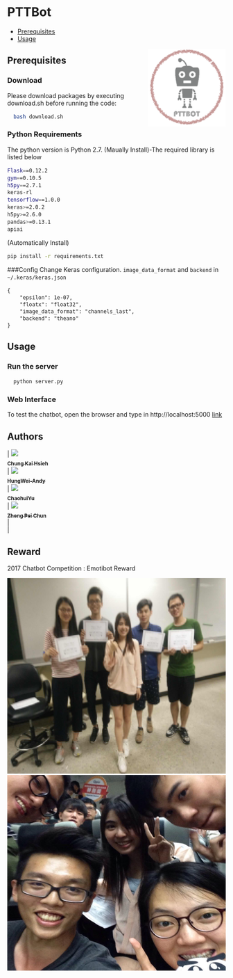 # PTTBot
* [Prerequisites](#prerequisites)
* [Usage](#usage)

<img align="right" width="180" height="180"
     title="PTTBot logo" src="./images/pttbot_icon.png">


## Prerequisites
### Download
Please download packages by executing download.sh before running the code:
```bash
  bash download.sh
```

### Python Requirements
The python version is Python 2.7.
(Maually Install)-The required library is listed below 
```bash
Flask==0.12.2
gym==0.10.5
h5py==2.7.1
keras-rl
tensorflow==1.0.0
keras>=2.0.2
h5py>=2.6.0
pandas>=0.13.1
apiai
```
(Automatically Install)
```bash
pip install -r requirements.txt
```

###Config
Change Keras configuration.
`image_data_format` and `backend` in `~/.keras/keras.json`
```
{
    "epsilon": 1e-07,
    "floatx": "float32",
    "image_data_format": "channels_last",
    "backend": "theano"
}
```

## Usage
### Run the server
```bash
  python server.py
```

### Web Interface
To test the chatbot, open the browser and type in http://localhost:5000 [link](http://localhost:5000)

## Authors
| [<img src="https://avatars3.githubusercontent.com/u/17563176?s=460&v=4" width="100px;"/><br /><sub><b>Chung Kai Hsieh</b></sub>](https://github.com/account)<br />        | [<img src="https://avatars0.githubusercontent.com/u/22479778?s=460&v=4" width="100px;"/><br /><sub><b>HungWei-Andy</b></sub>](https://github.com/HungWei-Andy)<br /> | [<img src="https://avatars0.githubusercontent.com/u/24911155?s=460&v=4" width="100px;"/><br /><sub><b>ChaohuiYu
</b></sub>](https://github.com/ChaohuiYu)<br />          | [<img src="https://scontent.fkhh1-2.fna.fbcdn.net/v/t1.0-9/600984_382974335099334_1394295018_n.jpg?_nc_cat=0&_nc_eui2=v1%3AAeFtsIiDXhJctKU_uHiLGHyxIPQwqTW05v5zzQgkbXJXMSXwXKB8whndBJlFUGyy10L5KVE2QyTA6-CZWt0t4LRGrYRoIo2EskGN2jvTm8oEjg&oh=4a3114031fe396334dd22e3c2ee70839&oe=5B68F9E9" width="100px;"/><br /><sub><b>Zheng Pei Chun</b></sub>](https://www.facebook.com/rubbincheng?ref=br_rs)<br /> |  
| 

## Reward
2017 Chatbot Competition : Emotibot Reward
<p align="center">
  <img src="./images/reward_people.png" alt="Reward picture"
       width="654" height="450">
  <img src="./images/certificate.png" alt="Certificate"
       width="654" height="450">
</p>

